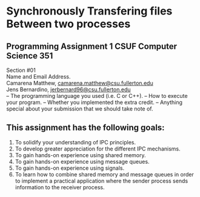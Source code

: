 # Synchronously Transfering files Between two processes
## Programming Assignment 1 CSUF Computer Science 351
Section #01 <br />
Name and Email Address. <br />
Camarena Matthew, camarena.matthew@csu.fullerton.edu <br />
Jens Bernardino, jerbernard96@csu.fullerton.edu <br />
– The programming language you used (i.e. C or C++).
– How to execute your program.
– Whether you implemented the extra credit.
– Anything special about your submission that we should take note of.
## This assignment has the following goals:
1. To solidify your understanding of IPC principles.
2. To develop greater appreciation for the different IPC mechanisms.
3. To gain hands-on experience using shared memory.
4. To gain hands-on experience using message queues.
5. To gain hands-on experience using signals.
6. To learn how to combine shared memory and message queues in order to
implement a practical application where the sender process sends information
to the receiver process.
